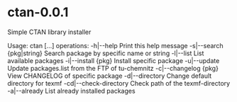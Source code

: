 # ctan-0.0.1
Simple CTAN library installer

Usage: ctan <operations> [...]
operations:
        -h|--help			Print this help message
        -s|--search {pkg|string}	Search package by specific name or string
        -l|--list			List available packages
        -i|--install {pkg}		Install specific package
        -u|--update			Update packages.list from the FTP of tu-chemnitz
        -c|--changelog {pkg}		View CHANGELOG of specific package
        -d|--directory 			Change default directory for texmf
        -cd|--check-directory		Check path of the texmf-directory
        -a|--already			List already installed packages

